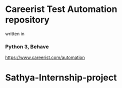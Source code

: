 # Careerist Test Automation repository
written in
### Python 3, Behave
https://www.careerist.com/automation
# Sathya-Internship-project
